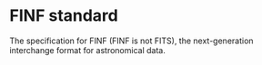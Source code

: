 FINF standard
=============

The specification for FINF (FINF is not FITS), the next-generation
interchange format for astronomical data.
